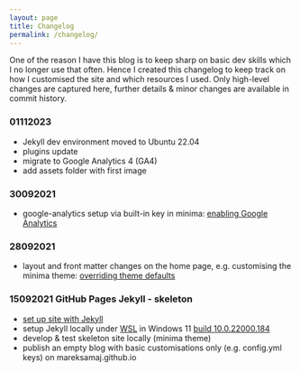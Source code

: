 ```yaml
---
layout: page
title: Changelog
permalink: /changelog/
---
```


One of the reason I have this blog is to keep sharp on basic dev skills which I no longer use that often. Hence I created this changelog to keep track on how I customised the site and which resources I used. Only high-level changes are captured here, further details & minor changes are available in commit history.

### 01112023
- Jekyll dev environment moved to Ubuntu 22.04
- plugins update
- migrate to Google Analytics 4 (GA4)
- add assets folder with first image

### 30092021
- google-analytics setup via built-in key in minima: [enabling Google Analytics][minima-ga] 

### 28092021
- layout and front matter changes on the home page, e.g. customising the minima theme: [overriding theme defaults][overriding-theme-defaults]

### 15092021 GitHub Pages Jekyll - skeleton
- [set up site with Jekyll][setup-gh-pages-jekyll]
- setup Jekyll locally under [WSL][wsl] in Windows 11 [build 10.0.22000.184][w11-build-184]
- develop & test skeleton site locally (minima theme)
- publish an empty blog with basic customisations only (e.g. config.yml keys) on mareksamaj.github.io

[setup-gh-pages-jekyll]: https://docs.github.com/en/pages/setting-up-a-github-pages-site-with-jekyll
[wsl]: https://docs.microsoft.com/en-us/windows/wsl/install
[w11-build-184]: https://blogs.windows.com/windows-insider/2021/09/09/announcing-windows-11-insider-preview-build-22000-184/
[overriding-theme-defaults]: https://jekyllrb.com/docs/themes/#overriding-theme-defaults
[minima-ga]: https://github.com/jekyll/minima#enabling-google-analytics